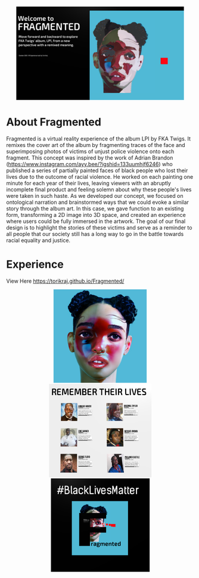 <p align="center">
  <img width="450" height="250" alt="view of the experience two" src="https://github.com/ToriKraj/Fragmented/blob/main/ExperienceViewTwo.png">
</p>


# About Fragmented
Fragmented is a virtual reality experience of the album LPI by FKA Twigs. It remixes the cover art of the album by fragmenting traces of the face and superimposing photos of victims of unjust police violence onto each fragment. This concept was inspired by the work of Adrian Brandon (https://www.instagram.com/ayy.bee/?igshid=133uumhjf6246) who published a series of partially painted faces of black people who lost their lives due to the outcome of racial violence. He worked on each painting one minute for each year of their lives, leaving viewers with an abruptly incomplete final product and feeling solemn about why these people's lives were taken in such haste. As we developed our concept, we focused on ontological narration and brainstormed ways that we could evoke a similar story through the album art. In this case, we gave function to an existing form, transforming a 2D image into 3D space, and created an experience where users could be fully immersed in the artwork. The goal of our final design is to highlight the stories of these victims and serve as a reminder to all people that our society still has a long way to go in the battle towards racial equality and justice.

# Experience
View Here https://torikraj.github.io/Fragmented/ 


<p align="center">
  <img width="250" height="250" alt="album cover LP1 by FKA Twigs" src="https://github.com/ToriKraj/Fragmented/blob/main/AlbumCover.png">
  <img width="275" height="250" alt="view of the experience three" src="https://github.com/ToriKraj/Fragmented/blob/main/ExperienceViewThree.png">
  <img width="265" height="250" alt="view of the experience one" src="https://github.com/ToriKraj/Fragmented/blob/main/ExperienceViewOne.png">
</p>
